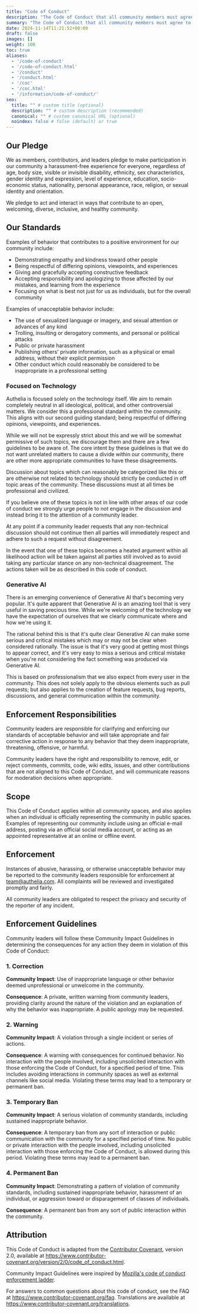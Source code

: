 ```yaml
---
title: "Code of Conduct"
description: "The Code of Conduct that all community members must agree to abide by."
summary: "The Code of Conduct that all community members must agree to abide by."
date: 2024-11-14T11:21:52+00:00
draft: false
images: []
weight: 100
toc: true
aliases:
  - '/code-of-conduct'
  - '/code-of-conduct.html'
  - '/conduct'
  - '/conduct.html'
  - '/coc'
  - '/coc.html'
  - '/information/code-of-conduct/'
seo:
  title: "" # custom title (optional)
  description: "" # custom description (recommended)
  canonical: "" # custom canonical URL (optional)
  noindex: false # false (default) or true
---
```


## Our Pledge

We as members, contributors, and leaders pledge to make participation in our
community a harassment-free experience for everyone, regardless of age, body
size, visible or invisible disability, ethnicity, sex characteristics, gender
identity and expression, level of experience, education, socio-economic status,
nationality, personal appearance, race, religion, or sexual identity
and orientation.

We pledge to act and interact in ways that contribute to an open, welcoming,
diverse, inclusive, and healthy community.

## Our Standards

Examples of behavior that contributes to a positive environment for our
community include:

* Demonstrating empathy and kindness toward other people
* Being respectful of differing opinions, viewpoints, and experiences
* Giving and gracefully accepting constructive feedback
* Accepting responsibility and apologizing to those affected by our mistakes,
  and learning from the experience
* Focusing on what is best not just for us as individuals, but for the
  overall community

Examples of unacceptable behavior include:

* The use of sexualized language or imagery, and sexual attention or
  advances of any kind
* Trolling, insulting or derogatory comments, and personal or political attacks
* Public or private harassment
* Publishing others' private information, such as a physical or email
  address, without their explicit permission
* Other conduct which could reasonably be considered to be inappropriate in a
  professional setting

### Focused on Technology

Authelia is focused solely on the technology itself. We aim to remain completely
neutral in all ideological, political, and other controversial matters. We
consider this a professional standard within the community. This aligns with our
second guiding standard; being respectful of differing opinions, viewpoints, and
experiences.

While we will not be expressly strict about this and we will be somewhat permissive
of such topics, we discourage them and there are a few guidelines to be aware of.
The core intent by these guidelines is that we do not want unrelated matters to
cause a divide within our community, there are other more appropriate communities
to have these disagreements.

Discussion about topics which can reasonably be categorized like this or are
otherwise not related to technology should strictly be conducted in off topic
areas of the community. These discussions must at all times be professional and
civilized.

If you believe one of these topics is not in line with other areas of our code
of conduct we strongly urge people to not engage in the discussion and instead
bring it to the attention of a community leader.

At any point if a community leader requests that any non-technical discussion
should not continue then all parties will immediately respect and adhere to
such a request without disagreement.

In the event that one of these topics becomes a heated argument within all
likelihood action will be taken against all parties still involved as to avoid
taking any particular stance on any non-technical disagreement. The actions
taken will be as described in this code of conduct.

### Generative AI

There is an emerging convenience of Generative AI that's becoming very
popular. It's quite apparent that Generative AI is an amazing tool that is
very useful in saving precious time. While we're welcoming of the
technology we have the expectation of ourselves that we clearly communicate
where and how we're using it.

The rational behind this is that it's quite clear Generative AI can make some
serious and critical mistakes which may or may not be clear when considered
rationally. The issue is that it's very good at getting most things to appear
correct, and it's very easy to miss a serious and critical mistake when you're
not considering the fact something was produced via Generative AI.

This is based on professionalism that we also expect from every user in the
community. This does not solely apply to the obvious elements such as pull requests;
but also applies to the creation of feature requests, bug reports, discussions,
and general communication within the community.

## Enforcement Responsibilities

Community leaders are responsible for clarifying and enforcing our standards of
acceptable behavior and will take appropriate and fair corrective action in
response to any behavior that they deem inappropriate, threatening, offensive,
or harmful.

Community leaders have the right and responsibility to remove, edit, or reject
comments, commits, code, wiki edits, issues, and other contributions that are
not aligned to this Code of Conduct, and will communicate reasons for moderation
decisions when appropriate.

## Scope

This Code of Conduct applies within all community spaces, and also applies when
an individual is officially representing the community in public spaces.
Examples of representing our community include using an official e-mail address,
posting via an official social media account, or acting as an appointed
representative at an online or offline event.

## Enforcement

Instances of abusive, harassing, or otherwise unacceptable behavior may be
reported to the community leaders responsible for enforcement at
team@authelia.com.
All complaints will be reviewed and investigated promptly and fairly.

All community leaders are obligated to respect the privacy and security of the
reporter of any incident.

## Enforcement Guidelines

Community leaders will follow these Community Impact Guidelines in determining
the consequences for any action they deem in violation of this Code of Conduct:

### 1. Correction

**Community Impact**: Use of inappropriate language or other behavior deemed
unprofessional or unwelcome in the community.

**Consequence**: A private, written warning from community leaders, providing
clarity around the nature of the violation and an explanation of why the
behavior was inappropriate. A public apology may be requested.

### 2. Warning

**Community Impact**: A violation through a single incident or series
of actions.

**Consequence**: A warning with consequences for continued behavior. No
interaction with the people involved, including unsolicited interaction with
those enforcing the Code of Conduct, for a specified period of time. This
includes avoiding interactions in community spaces as well as external channels
like social media. Violating these terms may lead to a temporary or
permanent ban.

### 3. Temporary Ban

**Community Impact**: A serious violation of community standards, including
sustained inappropriate behavior.

**Consequence**: A temporary ban from any sort of interaction or public
communication with the community for a specified period of time. No public or
private interaction with the people involved, including unsolicited interaction
with those enforcing the Code of Conduct, is allowed during this period.
Violating these terms may lead to a permanent ban.

### 4. Permanent Ban

**Community Impact**: Demonstrating a pattern of violation of community
standards, including sustained inappropriate behavior,  harassment of an
individual, or aggression toward or disparagement of classes of individuals.

**Consequence**: A permanent ban from any sort of public interaction within
the community.

## Attribution

This Code of Conduct is adapted from the [Contributor Covenant][homepage],
version 2.0, available at
https://www.contributor-covenant.org/version/2/0/code_of_conduct.html.

Community Impact Guidelines were inspired by [Mozilla's code of conduct
enforcement ladder](https://github.com/mozilla/diversity).

[homepage]: https://www.contributor-covenant.org

For answers to common questions about this code of conduct, see the FAQ at
https://www.contributor-covenant.org/faq. Translations are available at
https://www.contributor-covenant.org/translations.
